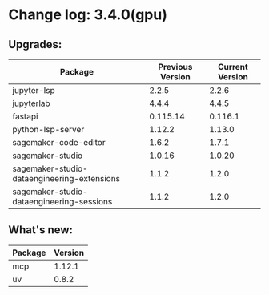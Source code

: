 # Change log: 3.4.0(gpu)

## Upgrades: 

Package | Previous Version | Current Version
---|---|---
jupyter-lsp|2.2.5|2.2.6
jupyterlab|4.4.4|4.4.5
fastapi|0.115.14|0.116.1
python-lsp-server|1.12.2|1.13.0
sagemaker-code-editor|1.6.2|1.7.1
sagemaker-studio|1.0.16|1.0.20
sagemaker-studio-dataengineering-extensions|1.1.2|1.2.0
sagemaker-studio-dataengineering-sessions|1.1.2|1.2.0

## What's new: 

Package | Version 
---|---
mcp|1.12.1
uv|0.8.2
